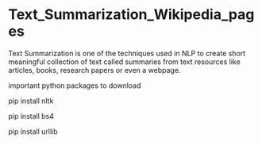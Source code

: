 # Text_Summarization_Wikipedia_pages
Text Summarization is one of the techniques used in NLP to create short meaningful collection of text called summaries from text resources like articles, books, research papers or even a webpage.

important python packages to download

pip install nltk

pip install bs4

pip install urllib
